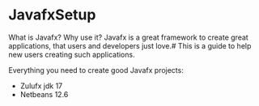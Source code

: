 # JavafxSetup
What is Javafx? Why use it?
Javafx is a great framework to create great applications, that users and developers just love.#
This is a guide to help new users creating such applications.

Everything you need to create good Javafx projects:
- Zulufx jdk 17
- Netbeans 12.6
